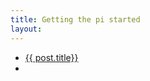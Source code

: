 ```yaml
---
title: Getting the pi started
layout: 
---
```

<ul class= "well lead list-unstyled">
  <li>
    <a href= "{{post.url }} ">{{ post.title}}</a>
  <li>
</ul>
